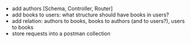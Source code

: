 - add authors [Schema, Controller, Router]
- add books to users: what structure should have books in users?
- add relation: authors to books, books to authors (and to users?), users to books
- store requests into a postman collection
